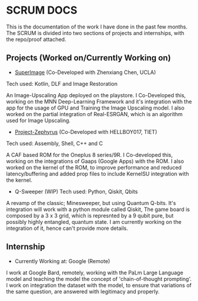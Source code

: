 
# SCRUM DOCS

This is the documentation of the work I have done in the past few months. The SCRUM is divided into two sections of projects and internships, with the repo/proof attached. 




## Projects (Worked on/Currently Working on)
- [SuperImage](https://play.google.com/store/apps/details?id=com.zhenxiang.superimage&pcampaignid=pcampaignidMKT-Other-global-all-co-prtnr-py-PartBadge-Mar2515-1) (Co-Developed with Zhenxiang Chen, UCLA) 

Tech used: Kotlin, DLF and Image Restoration

An Image-Upscaling App deployed on the playstore. I Co-Developed this, working on the MNN Deep-Learning Framework and it's integration with the app for the usage of GPU and Training the Image Upscaling model. I also worked on the partial integration of Real-ESRGAN, which is an algorithm used for Image Upscaling. 

- [Project-Zephyrus](https://zephyrus20822.nicepage.io/) (Co-Developed with HELLBOY017, TIET)

Tech used: Assembly, Shell, C++ and C

A CAF based ROM for the Oneplus 8 series/9R. I Co-developed this, working on the integrations of Gaaps (Google Apps) with the ROM. I also worked on the kernel of the ROM, to improve performance and reduced latency/buffering and added prop files to include KernelSU integration with the kernel. 

- Q-Sweeper (WIP)
Tech used: Python, Qiskit, Qbits

A revamp of the classic; Minesweeper, but using Quantum Q-bits. It's integration will work with a python module called Qiskit, The game board is composed by a 3 x 3 grid, which is represnted by a 9 qubit pure, but possibly highly entangled, quantum state. I am currently working on the integration of it, hence can't provide more details.

## Internship

- Currently Working at: Google (Remote)

I work at Google Bard, remotely, working with the PaLm Large Language model and teaching the model the concept of 'chain-of-thought prompting'. I work on integration the dataset with the model, to ensure that variations of the same question, are answered with legitimacy and properly.
